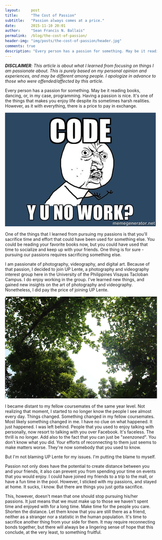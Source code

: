 ```yaml
---
layout:     post
title:      "The Cost of Passion"
subtitle:   "Passion always comes at a price."
date:       2015-11-10 20:01
author:     "Sean Francis N. Ballais"
permalink:  /blog/the-cost-of-passion/
header-img: "img/posts/the-cost-of-passion/header.jpg"
comments: true
description: "Every person has a passion for something. May be it reading books, dancing, or, in my case, programming. Having a passion is nice. It's one of the things that makes you enjoy life despite its sometimes harsh realities. However, as it with everything, there is a price to pay in exchange."
---
```


<i>**DISCLAIMER**: This article is about what I learned from focusing on things I am passionate about. This is purely based on my personal opinion and experiences, and may be different among people. I apologize in advance to those who were offended/affected by this article.</i>

Every person has a passion for something. May be it reading books, dancing, or, in my case, programming. Having a passion is nice. It's one of the things that makes you enjoy life despite its sometimes harsh realities. However, as it with everything, there is a price to pay in exchange.

![Code! Why you no work?](/static/img/posts/the-cost-of-passion/code.jpeg)

One of the things that I learned from pursuing my passions is that you'll sacrifice time and effort that could have been used for something else. You could be reading your favorite books now, but you could have used that time to socialize and keep up with your friends. One thing is for sure - pursuing our passions requires sacrificing something else.

I am passionate of photography, videography, and digital art. Because of that passion, I decided to join UP Lente, a photography and videography interest group here in the University of the Philippines Visayas Tacloban Campus. I do enjoy working in the group. I've learned new things, and gained new insights on the art of photography and videography. Nonetheless, I did pay the price of joining UP Lente.

![Tree branch shot](/static/img/posts/the-cost-of-passion/photography.jpg)

I became distant to my fellow coursemates of the same year level. Not realizing that moment, I started to no longer know the people I see almost every day. Things changed. Something changed in my fellow coursemates. Most likely something changed in me. I have no clue on what happened. It just happened. I was left behind. People that you used to enjoy talking with personally, now resort to talking with you over Facebook. It's faceless. The thrill is no longer. Add also to the fact that you can just be "*seenzoned*". You don't know what you did. Your efforts of reconnecting to them just seems to make matters worse. They're now somebody that you used to know.

But I'm not blaming UP Lente for my issues. I'm putting the blame to myself.

Passion not only does have the potential to create distance between you and your friends, it also can prevent you from spending your time on events that you would enjoy. I could have joined my friends to a trip to the mall, or have a fun time in the pool. However, I sticked with my passions, and stayed at home. It sucks, I know. But there are things you just gotta sacrifice.

This, however, doesn't mean that one should stop pursuing his/her passions. It just means that we must make up to those we haven't spent time and enjoyed with for a long time. Make time for the people you care. Shorten the distance. Let them know that you are still there as a friend, neither as a stranger nor a statistic in the human population. It's time to sacrifice another thing from your side for them. It may require reconnecting bonds together, but there will always be a lingering sense of hope that this conclude, at the very least, to something fruitful.
